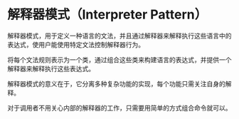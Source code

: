 # 解释器模式（Interpreter Pattern）

解释器模式，用于定义一种语言的文法，并且通过解释器来解释执行这些语言中的表达式，使用户能使用特定文法控制解释器行为。

将每个文法规则表示为一个类，通过组合这些类来构建语言的表达式，并提供一个解释器来解释执行这些表达式。 

解释器模式的意义在于，它分离多种复杂功能的实现，每个功能只需关注自身的解释。

对于调用者不用关心内部的解释器的工作，只需要用简单的方式组合命令就可以。